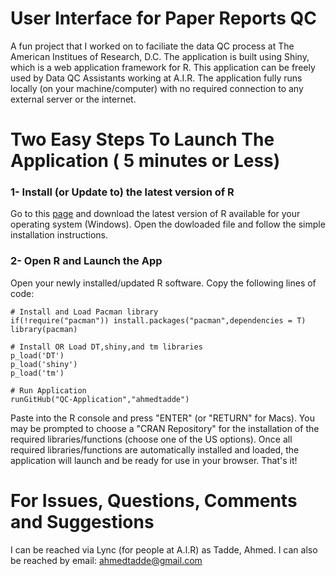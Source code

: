 # User Interface for Paper Reports QC
A fun project that I worked on to faciliate the data QC process at The American Institues of Research, D.C. 
The application is built using Shiny, which is a web application framework for R. This application can be freely used by
Data QC Assistants working at A.I.R. The application fully runs locally (on your machine/computer) with no required connection to any external server or the internet.

# Two Easy Steps To Launch The Application ( 5 minutes or Less)
### 1- Install (or Update to) the latest version of R
Go to this [page](https://cran.rstudio.com/) and download the latest version of R available for your operating system (Windows).
Open the dowloaded file and follow the simple installation instructions.

### 2- Open R and Launch the App
Open your newly installed/updated R software. Copy the following lines of code:
```
# Install and Load Pacman library
if(!require("pacman")) install.packages("pacman",dependencies = T)
library(pacman)

# Install OR Load DT,shiny,and tm libraries
p_load('DT')
p_load('shiny')
p_load('tm')

# Run Application
runGitHub("QC-Application","ahmedtadde")

```
Paste into the R console and press "ENTER" (or "RETURN" for Macs). You may be prompted to choose a "CRAN Repository" for the installation of the required libraries/functions (choose one of the US options). Once all required libraries/functions are automatically installed and loaded, the application will launch and be ready for use in your browser. That's it!

# For Issues, Questions, Comments and Suggestions
I can be reached via Lync (for people at A.I.R) as Tadde, Ahmed. I can also be reached by email: ahmedtadde@gmail.com
